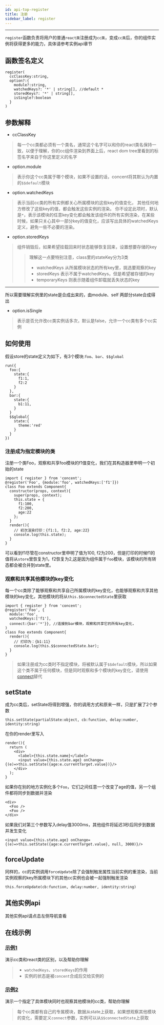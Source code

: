 ```yaml
---
id: api-top-register
title: 注册
sidebar_label: register
---
```


___
`register`函数负责将用户的普通`react类`注册成为`cc类`，变成`cc类`后，你的组件实例将获得更多的能力，具体请参考实例api章节

## 函数签名定义
```
register(
  ccClassKey:string,
  option?:{
    module?:string,
    watchedKeys?: '*' | string[], //default *
    storedKeys?: '*' | string[],
    isSingle?:boolean
  }
)
```

## 参数解释
* ccClassKey
> 每一个cc类都必须有一个类名，通常这个名字可以和你的react类名保持一致，以便于理解，你的cc组件渲染到界面上后，react dom tree里看到的标签名字来自于你这里定义的名字
* option.module
> 表示你这个cc类属于哪个模块，如果不设置的话，concent将其默认为内置的`$$default`模块
* option.watchedKeys
> 表示当前cc类的所有实例都关心所属模块的这些key的值变化， 其他任何地方修改了这些key的值，都会触发这些实例的渲染。
你不设定此项时，默认是`*`，表示该模块的任意key变化都会触发该组件的所有实例渲染，在某些时候，如果只关心其中一部分key的值变化，应该写出具体的watchedKeys定义，避免一些不必要的渲染。
* option.storedKeys
> 组件销毁后，如果希望挂载回来时状态能够恢复回来，设置想要存储的key
>>理解这一点要特别注意，class里的stateKey分为3类<br/>
>>* watchedKeys 从所属模块状态的所有key里，挑选要观察的key
>>* storedKeys 表示不属于watchedKeys，但是希望被存储的key
>>* temporaryKeys 则表示随着组件卸载就丢失状态的key 
---
所以需要理解实例里的state是合成出来的，由module、self 两部分state合成得出
* option.isSingle
> 表示是否允许改cc类实例话多次，默认是false，允许一个cc类有多个cc实例

## 如何使用
假设store的state定义为如下，有3个模块:`foo`、`bar`、`$$global`
```
run({
  foo:{
    state:{
      f1:1,
      f2:2
    }
  },
  bar:{
    state:{
      b1:11,
    }
  }
  $$global{
    state:{
      theme:'red'
    }
  }
})
```
### 注册成为指定模块的类
注册一个类Foo，观察和共享foo模块的f1值变化，我们在其构造器里申明一个初始的state
```
import { register } from 'concent';
@register('Foo', {module:'foo', watchedKeys:['f1']})
class Foo extends Component{
  constructor(props, context){
    super(props, context);
    this.state = {
      f1:100,
      f2:200,
      age:22
    };
  }
  render(){
    // 初次渲染打印：{f1:1, f2:2, age:22}
    console.log(this.state);
  }
}
```
可以看到f1尽管在constructor里申明了值为100, f2为200，但是打印的时候f1的值将从`store`里恢复为1，f2恢复为2,这是因为组件属于`foo`模块，该模块的所有转态都会被合并到state里。

### 观察和共享其他模块的key变化
每一个cc类除了能够观察和共享自己所属模块的key变化，也能够观察和共享其他模块的key变化，其他模块的将从`this.$$connectedState`里获取
```
import { register } from 'concent';
@register('Foo', {
  module:'foo', 
  watchedKeys:['f1'], 
  connect:{bar:'*'}}, //连接到bar模块，观察和共享它的所有key变化，
)
class Foo extends Component{
  render(){
    // 打印为：{b1:11}
    console.log(this.$$connectedState.bar);
  }
}
```
> 如果注册成为cc类时不指定模块，将被默认属于`$$default`模块，所以如果这个类不属于任何模块，但是同时观察和多个模块的key变化，请使用[connect](api-top-connect)替代

## setState
成为cc类后，setState将得到增强，你的调用方式和原来一样，只是扩展了2个参数
```
this.setState(partialState:object, cb:function, delay:number, identity:string)
```
在你的render里写入
```
render(){
  return (
    <div>
      <label>{this.state.name}</label>
      <input value={this.state.age} onChange={(e)=>this.setState({age:e.currentTarget.value})}/>
    </div>
  );
}
```
如果你在别的地方实例化多个`Foo`，它们之间任意一个改变了age的值，另一个组件都将同步到数据并渲染
```
<div>
  <Foo />
  <Foo />
</div>
```
如果我们对第三个参数写入delay值3000ms，其他组件将延迟3秒后同步到数据并发生变化
```
<input value={this.state.age} onChange={(e)=>this.setState({age:e.currentTarget.value}, null, 3000)}/>
```

## forceUpdate
同样的，cc的实例调用`forceUpdate`除了会强制触发属性当前实例的重渲染，当前实例观察的key所属模块下的其他cc实例也会被一起强制触发渲染
```
this.forceUpdate(cb:function, delay:number, identity:string)
```

## 其他实例api
其他实例api请点击左侧导航查看

## 在线示例
### [示例1](https://stackblitz.com/edit/ccapi-top-register-1?file=index.js)
演示cc类和react类的区别，以及帮助你理解
> * `watchedKeys`、`storedKeys`的作用
> * 实例的状态是被`concent`合成后交给实例的

### [示例2](https://stackblitz.com/edit/ccapi-top-register-2?file=index.js)
演示一个指定了具体模块同时也观察其他模块的cc类，帮助你理解
> 每个cc类都有自己的专属模块，数据从state上获取，如果想观察其他模块的变化，需要定义`connect`参数，实例可以从`$$connectedState`上获取